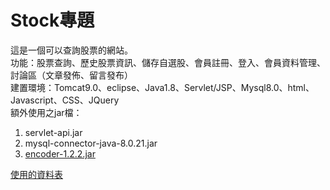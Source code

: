 # Stock專題
這是一個可以查詢股票的網站。  
功能：股票查詢、歷史股票資訊、儲存自選股、會員註冊、登入、會員資料管理、討論區（文章發佈、留言發布）  
建置環境：Tomcat9.0、eclipse、Java1.8、Servlet/JSP、Mysql8.0、html、Javascript、CSS、JQuery  
額外使用之jar檔：
1. servlet-api.jar
2. mysql-connector-java-8.0.21.jar
3. [encoder-1.2.2.jar](https://github.com/OWASP/owasp-java-encoder/wiki)  

[使用的資料表](https://hackmd.io/@UlQmIJcSSeiBj1VqKqon6Q/ByrKLDtBP)  

